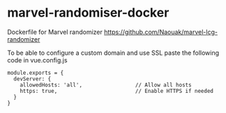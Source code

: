 # marvel-randomiser-docker
Dockerfile for Marvel randomizer https://github.com/Naouak/marvel-lcg-randomizer

To be able to configure a custom domain and use SSL paste the following code in vue.config.js

```
module.exports = {
  devServer: {
    allowedHosts: 'all',                 // Allow all hosts
    https: true,                         // Enable HTTPS if needed
  }
}
```
